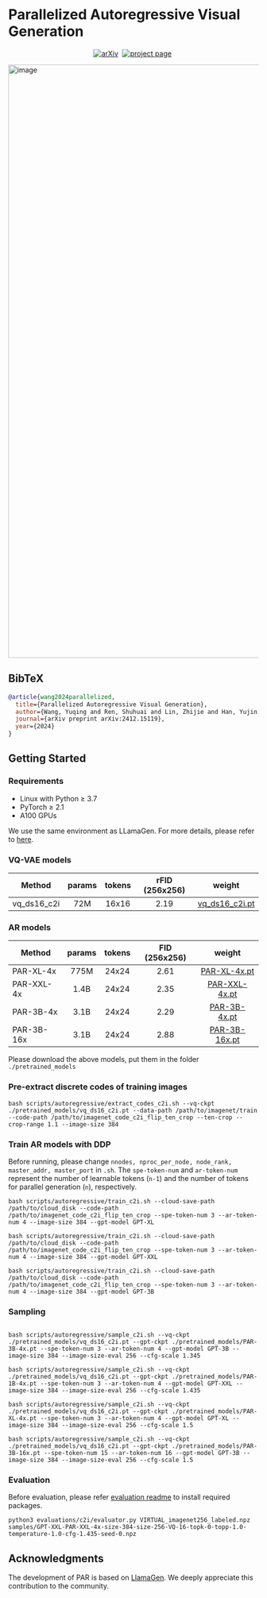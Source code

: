 # Parallelized Autoregressive Visual Generation

<div align="center">
  
[![arXiv](https://img.shields.io/badge/arXiv%20paper-2412.15119-b31b1b.svg)](https://arxiv.org/abs/2412.15119)&nbsp;
[![project page](https://img.shields.io/badge/Project_page-More_demo-green)](https://epiphqny.github.io/PAR-project)&nbsp;

</div>

<img width="1195" alt="image" src="https://github.com/user-attachments/assets/54db2bdc-40f8-47e2-81a3-aa26cbbcd611" />

## BibTeX
```bibtex
@article{wang2024parallelized,
  title={Parallelized Autoregressive Visual Generation},
  author={Wang, Yuqing and Ren, Shuhuai and Lin, Zhijie and Han, Yujin and Guo, Haoyuan and Yang, Zhenheng and Zou, Difan and Feng, Jiashi and Liu, Xihui},
  journal={arXiv preprint arXiv:2412.15119},
  year={2024}
}
```

## Getting Started
### Requirements
- Linux with Python ≥ 3.7
- PyTorch ≥ 2.1
- A100 GPUs
  
We use the same environment as LLamaGen. For more details, please refer to [here](https://github.com/FoundationVision/LlamaGen/blob/main/GETTING_STARTED.md).

### VQ-VAE models
Method | params | tokens | rFID (256x256) | weight
--- |:---:|:---:|:---:|:---:
vq_ds16_c2i | 72M | 16x16 | 2.19 | [vq_ds16_c2i.pt](https://huggingface.co/FoundationVision/LlamaGen/resolve/main/vq_ds16_c2i.pt) 

### AR models
Method | params | tokens | FID (256x256) | weight 
--- |:---:|:---:|:---:|:---:|
PAR-XL-4x    | 775M | 24x24 | 2.61 | [PAR-XL-4x.pt](https://huggingface.co/Epiphqny/PAR/resolve/main/PAR-XL-4x.pt)
PAR-XXL-4x   | 1.4B | 24x24 | 2.35 | [PAR-XXL-4x.pt](https://huggingface.co/Epiphqny/PAR/resolve/main/PAR-XXL-4x.pt)
PAR-3B-4x   | 3.1B | 24x24 | 2.29 | [PAR-3B-4x.pt](https://huggingface.co/Epiphqny/PAR/resolve/main/PAR-3B-4x.pt)
PAR-3B-16x   | 3.1B | 24x24 | 2.88 | [PAR-3B-16x.pt](https://huggingface.co/Epiphqny/PAR/resolve/main/PAR-3B-16x.pt)

Please download the above models, put them in the folder `./pretrained_models`

### Pre-extract discrete codes of training images
```
bash scripts/autoregressive/extract_codes_c2i.sh --vq-ckpt ./pretrained_models/vq_ds16_c2i.pt --data-path /path/to/imagenet/train --code-path /path/to/imagenet_code_c2i_flip_ten_crop --ten-crop --crop-range 1.1 --image-size 384
```

### Train AR models with DDP
Before running, please change `nnodes, nproc_per_node, node_rank, master_addr, master_port` in `.sh`. The `spe-token-num` and `ar-token-num` represent the number of learnable tokens (`n-1`) and the number of tokens for parallel generation (`n`), respectively.
```
bash scripts/autoregressive/train_c2i.sh --cloud-save-path /path/to/cloud_disk --code-path /path/to/imagenet_code_c2i_flip_ten_crop --spe-token-num 3 --ar-token-num 4 --image-size 384 --gpt-model GPT-XL

bash scripts/autoregressive/train_c2i.sh --cloud-save-path /path/to/cloud_disk --code-path /path/to/imagenet_code_c2i_flip_ten_crop --spe-token-num 3 --ar-token-num 4 --image-size 384 --gpt-model GPT-XXL

bash scripts/autoregressive/train_c2i.sh --cloud-save-path /path/to/cloud_disk --code-path /path/to/imagenet_code_c2i_flip_ten_crop --spe-token-num 3 --ar-token-num 4 --image-size 384 --gpt-model GPT-3B
```

### Sampling
```

bash scripts/autoregressive/sample_c2i.sh --vq-ckpt ./pretrained_models/vq_ds16_c2i.pt --gpt-ckpt ./pretrained_models/PAR-3B-4x.pt --spe-token-num 3 --ar-token-num 4 --gpt-model GPT-3B --image-size 384 --image-size-eval 256 --cfg-scale 1.345

bash scripts/autoregressive/sample_c2i.sh --vq-ckpt ./pretrained_models/vq_ds16_c2i.pt --gpt-ckpt ./pretrained_models/PAR-1B-4x.pt --spe-token-num 3 --ar-token-num 4 --gpt-model GPT-XXL --image-size 384 --image-size-eval 256 --cfg-scale 1.435

bash scripts/autoregressive/sample_c2i.sh --vq-ckpt ./pretrained_models/vq_ds16_c2i.pt --gpt-ckpt ./pretrained_models/PAR-XL-4x.pt --spe-token-num 3 --ar-token-num 4 --gpt-model GPT-XL --image-size 384 --image-size-eval 256 --cfg-scale 1.5

bash scripts/autoregressive/sample_c2i.sh --vq-ckpt ./pretrained_models/vq_ds16_c2i.pt --gpt-ckpt ./pretrained_models/PAR-3B-16x.pt --spe-token-num 15 --ar-token-num 16 --gpt-model GPT-3B --image-size 384 --image-size-eval 256 --cfg-scale 1.5
```


### Evaluation
Before evaluation, please refer [evaluation readme](evaluations/c2i/README.md) to install required packages. 
```
python3 evaluations/c2i/evaluator.py VIRTUAL_imagenet256_labeled.npz samples/GPT-XXL-PAR-XXL-4x-size-384-size-256-VQ-16-topk-0-topp-1.0-temperature-1.0-cfg-1.435-seed-0.npz
```

## Acknowledgments
The development of PAR is based on [LlamaGen](https://github.com/FoundationVision/LlamaGen). We deeply appreciate this contribution to the community.
